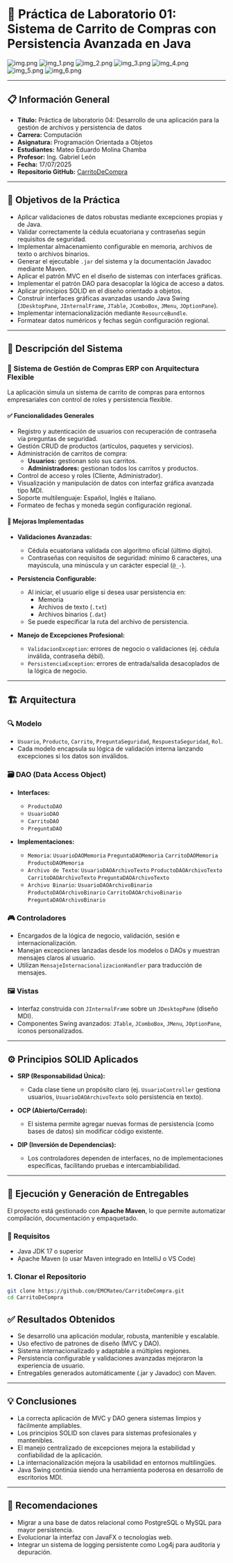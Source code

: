 # 🛒 Práctica de Laboratorio 01: Sistema de Carrito de Compras con Persistencia Avanzada en Java

![img.png](img.png)
![img_1.png](img_1.png)
![img_2.png](img_2.png)
![img_3.png](img_3.png)
![img_4.png](img_4.png)
![img_5.png](img_5.png)
![img_6.png](img_6.png)

---

## 📋 Información General

- **Título:** Práctica de laboratorio 04: Desarrollo de una aplicación para la gestión de archivos y persistencia de datos
- **Carrera:** Computación
- **Asignatura:** Programación Orientada a Objetos
- **Estudiantes:** Mateo Eduardo Molina Chamba
- **Profesor:** Ing. Gabriel León
- **Fecha:** 17/07/2025
- **Repositorio GitHub:** [CarritoDeCompra](https://github.com/EMCMateo/CarritoDeCompra.git)

---

## 🎯 Objetivos de la Práctica

- Aplicar validaciones de datos robustas mediante excepciones propias y de Java.
- Validar correctamente la cédula ecuatoriana y contraseñas según requisitos de seguridad.
- Implementar almacenamiento configurable en memoria, archivos de texto o archivos binarios.
- Generar el ejecutable `.jar` del sistema y la documentación Javadoc mediante Maven.
- Aplicar el patrón MVC en el diseño de sistemas con interfaces gráficas.
- Implementar el patrón DAO para desacoplar la lógica de acceso a datos.
- Aplicar principios SOLID en el diseño orientado a objetos.
- Construir interfaces gráficas avanzadas usando Java Swing (`JDesktopPane`, `JInternalFrame`, `JTable`, `JComboBox`, `JMenu`, `JOptionPane`).
- Implementar internacionalización mediante `ResourceBundle`.
- Formatear datos numéricos y fechas según configuración regional.

---

## 📝 Descripción del Sistema

### 🧩 Sistema de Gestión de Compras ERP con Arquitectura Flexible

La aplicación simula un sistema de carrito de compras para entornos empresariales con control de roles y persistencia flexible.

#### ✅ Funcionalidades Generales

- Registro y autenticación de usuarios con recuperación de contraseña vía preguntas de seguridad.
- Gestión CRUD de productos (artículos, paquetes y servicios).
- Administración de carritos de compra:
    - **Usuarios:** gestionan solo sus carritos.
    - **Administradores:** gestionan todos los carritos y productos.
- Control de acceso y roles (Cliente, Administrador).
- Visualización y manipulación de datos con interfaz gráfica avanzada tipo MDI.
- Soporte multilenguaje: Español, Inglés e Italiano.
- Formateo de fechas y moneda según configuración regional.

#### 🔧 Mejoras Implementadas

- **Validaciones Avanzadas:**
    - Cédula ecuatoriana validada con algoritmo oficial (último dígito).
    - Contraseñas con requisitos de seguridad: mínimo 6 caracteres, una mayúscula, una minúscula y un carácter especial (`@_-`).

- **Persistencia Configurable:**
    - Al iniciar, el usuario elige si desea usar persistencia en:
        - Memoria
        - Archivos de texto (`.txt`)
        - Archivos binarios (`.dat`)
    - Se puede especificar la ruta del archivo de persistencia.

- **Manejo de Excepciones Profesional:**
    - `ValidacionException`: errores de negocio o validaciones (ej. cédula inválida, contraseña débil).
    - `PersistenciaException`: errores de entrada/salida desacoplados de la lógica de negocio.

---

## 🏗️ Arquitectura

### 🔍 Modelo

- `Usuario`, `Producto`, `Carrito`, `PreguntaSeguridad`, `RespuestaSeguridad`, `Rol`.
- Cada modelo encapsula su lógica de validación interna lanzando excepciones si los datos son inválidos.

### 🗃️ DAO (Data Access Object)

- **Interfaces:**
    - `ProductoDAO`
    - `UsuarioDAO`
    - `CarritoDAO`
    - `PreguntaDAO`

- **Implementaciones:**
    - `Memoria`: `UsuarioDAOMemoria` `PreguntaDAOMemoria` `CarritoDAOMemoria` `ProductoDAOMemoria`
    - `Archivo de Texto`: `UsuarioDAOArchivoTexto` `ProductoDAOArchivoTexto` `CarritoDAOArchivoTexto` `PreguntaDAOArchivoTexto`
    - `Archivo Binario`: `UsuarioDAOArchivoBinario` `ProductoDAOArchivoBinario` `CarritoDAOArchivoBinario` `PreguntaDAOArchivoBinario`

### 🎮 Controladores

- Encargados de la lógica de negocio, validación, sesión e internacionalización.
- Manejan excepciones lanzadas desde los modelos o DAOs y muestran mensajes claros al usuario.
- Utilizan `MensajeInternacionalizacionHandler` para traducción de mensajes.

### 🖼️ Vistas

- Interfaz construida con `JInternalFrame` sobre un `JDesktopPane` (diseño MDI).
- Componentes Swing avanzados: `JTable`, `JComboBox`, `JMenu`, `JOptionPane`, íconos personalizados.

---

## ⚙️ Principios SOLID Aplicados

- **SRP (Responsabilidad Única):**
    - Cada clase tiene un propósito claro (ej. `UsuarioController` gestiona usuarios, `UsuarioDAOArchivoTexto` solo persistencia en texto).

- **OCP (Abierto/Cerrado):**
    - El sistema permite agregar nuevas formas de persistencia (como bases de datos) sin modificar código existente.

- **DIP (Inversión de Dependencias):**
    - Los controladores dependen de interfaces, no de implementaciones específicas, facilitando pruebas e intercambiabilidad.

---

## 🚀 Ejecución y Generación de Entregables

El proyecto está gestionado con **Apache Maven**, lo que permite automatizar compilación, documentación y empaquetado.

### 🔧 Requisitos

- Java JDK 17 o superior
- Apache Maven (o usar Maven integrado en IntelliJ o VS Code)

### 1. Clonar el Repositorio

```bash
git clone https://github.com/EMCMateo/CarritoDeCompra.git
cd CarritoDeCompra

```


## ✅ Resultados Obtenidos

- Se desarrolló una aplicación modular, robusta, mantenible y escalable.
- Uso efectivo de patrones de diseño (MVC y DAO).
- Sistema internacionalizado y adaptable a múltiples regiones.
- Persistencia configurable y validaciones avanzadas mejoraron la experiencia de usuario.
- Entregables generados automáticamente (.jar y Javadoc) con Maven.

---

## 💡 Conclusiones

- La correcta aplicación de MVC y DAO genera sistemas limpios y fácilmente ampliables.
- Los principios SOLID son claves para sistemas profesionales y mantenibles.
- El manejo centralizado de excepciones mejora la estabilidad y confiabilidad de la aplicación.
- La internacionalización mejora la usabilidad en entornos multilingües.
- Java Swing continúa siendo una herramienta poderosa en desarrollo de escritorios MDI.

---

## 📌 Recomendaciones

- Migrar a una base de datos relacional como PostgreSQL o MySQL para mayor persistencia.
- Evolucionar la interfaz con JavaFX o tecnologías web.
- Integrar un sistema de logging persistente como Log4j para auditoría y depuración.
